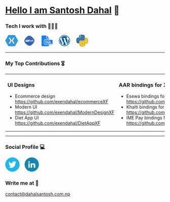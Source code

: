 # [Hello I am Santosh Dahal](https://dahalsantosh.com.np/) 🙏


### Tech I work with 👨🏻‍💻
<p align="left">
<img src="xamarin.png" alt="xamarin" width="40" height="40"/> &nbsp;&nbsp;
<img src="asp.png" alt="aspdotnet" width="40" height="40"/> &nbsp;&nbsp;
<img src="mssql.png" alt="SQL" width="40" height="40"/> &nbsp;&nbsp;
<img src="wordpress.png" alt="Wordpress" width="40" height="40"/> &nbsp;&nbsp;
<img src="python.png" alt="python" width="40" height="40"/> &nbsp;&nbsp;
</p>

***

### My Top Contributions 🎖

<table><tr><td valign="top" width="50%">

### UI Designs
  - Ecommerce design </br>
  https://github.com/exendahal/ecommerceXF
- Modern UI </br>
  https://github.com/exendahal/ModernDesignXF
- Diet App UI </br>
  https://github.com/exendahal/DietAppXF
</td>
<td valign="top" width="50%">

### AAR bindings for Xamarin Android
- Esewa bindings for Xamarin </br>
  https://github.com/exendahal/esewaSDK
- Khalti bindings for Xamarin </br>
  https://github.com/exendahal/KhaltiSDK
- IME Pay bindings for Xamarin </br>
  https://github.com/exendahal/ImePaySDK
</td></table>

***
### Social Profile 💻
[<img height="45" src="twitter.png" />](https://twitter.com/exendahal) &nbsp;&nbsp;
[<img height="45" src="LinkedIn.png" />](https://www.linkedin.com/in/exendahal/)

### Write me at 📧
contact@dahalsantosh.com.np
